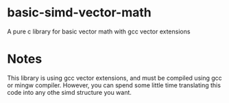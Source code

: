 # basic-simd-vector-math
A pure c library for basic vector math with gcc vector extensions
# Notes
This library is using gcc vector extensions, and must be compiled using gcc or mingw compiler. However, you can spend some little time translating this code into any othe simd structure you want.

